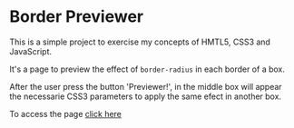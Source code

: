 # Border Previewer

This is a simple project to exercise my concepts of HMTL5, CSS3 and JavaScript.

It's a page to preview the effect of `border-radius` in each border of a box.

After the user press the button 'Previewer!', in the middle box will appear the necessarie CSS3 parameters to apply the same efect in another box.

To access the page [click here](https://mateusaquin0.github.io/border_previewer/)
